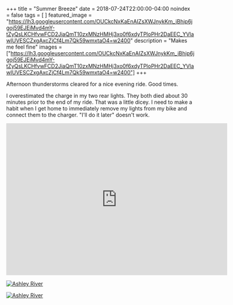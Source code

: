 +++
title =  "Summer Breeze"
date = 2018-07-24T22:00:00-04:00
noindex = false
tags = [ ]
featured_image = "https://lh3.googleusercontent.com/OUCkcNxKaEnAIZsXWJnykKm_jBhip6jgoj59EJEiMvd4mY-tZyQsLKCHfvwFCD2JiaQmT10zxMNzHMHj3xo0f6xdyTPloPHr2DaEEC_YVlawIUVESCZxgAxcZjCf4Lm7Qk59wmxtaO4=w2400"
description = "Makes me feel fine"
images = ["https://lh3.googleusercontent.com/OUCkcNxKaEnAIZsXWJnykKm_jBhip6jgoj59EJEiMvd4mY-tZyQsLKCHfvwFCD2JiaQmT10zxMNzHMHj3xo0f6xdyTPloPHr2DaEEC_YVlawIUVESCZxgAxcZjCf4Lm7Qk59wmxtaO4=w2400"]
+++

Afternoon thunderstorms cleared for a nice evening ride. Good times.

I overestimated the charge in my two rear lights. They both died about 30 minutes prior to the end of my ride. That was a little dicey. I need to make a habit when I get home to immediately remove my lights from my bike and connect them to the charger. "I'll do it later" doesn't work.


<iframe height='405' width='590' frameborder='0' allowtransparency='true' scrolling='no' src='https://www.strava.com/activities/1725899801/embed/6ce1f237c61cb7486af8f1fa0895dc21da2ee7c9'></iframe>

[![Ashley River](https://lh3.googleusercontent.com/UD_ZA8n-mzr-QJXwJy0fGmbY5904L6c-l__5j2yL77vwHNDbAL3aIuTpeOnNOla96BdzTJfiknprLKXF7NHGE2yhTOP6wfXwCLHPhcVsdlwc0pvteKR_fTjbiOHPH4m8_4SIKhY3DoE=w2400)](https://lh3.googleusercontent.com/UD_ZA8n-mzr-QJXwJy0fGmbY5904L6c-l__5j2yL77vwHNDbAL3aIuTpeOnNOla96BdzTJfiknprLKXF7NHGE2yhTOP6wfXwCLHPhcVsdlwc0pvteKR_fTjbiOHPH4m8_4SIKhY3DoE=w2400)

[![Ashley River](https://lh3.googleusercontent.com/wOIxapDKSHn6mzr8ygaYYSSdZzaINicuBJtTaol4wqhC-deCAn5VOXXUiEOsWgLpF3VyYpcGrUkIh7TROOLQK2_JTbOBG-KpneB6pgo-Zmiq-tu_Xo_pU5HoB7dRUVkkVoFL-ZZKf5A=w2400)](https://lh3.googleusercontent.com/wOIxapDKSHn6mzr8ygaYYSSdZzaINicuBJtTaol4wqhC-deCAn5VOXXUiEOsWgLpF3VyYpcGrUkIh7TROOLQK2_JTbOBG-KpneB6pgo-Zmiq-tu_Xo_pU5HoB7dRUVkkVoFL-ZZKf5A=w2400)
